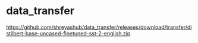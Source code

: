 # data_transfer

https://github.com/shreyashub/data_transfer/releases/download/transfer/distilbert-base-uncased-finetuned-sst-2-english.zip
